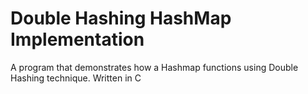 # Double Hashing HashMap Implementation
A program that demonstrates how a Hashmap functions using Double Hashing technique. Written in C
